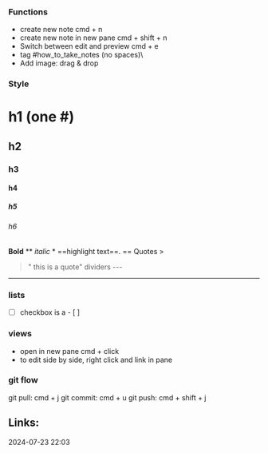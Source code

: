 
### Functions 
- create new note cmd + n
- create new note in new pane cmd + shift + n
- Switch between edit and preview cmd + e
- tag #how_to_take_notes (no spaces)\
- Add image: drag & drop 

### Style
# h1 (one #)
## h2 
### h3
#### h4
##### h5 
###### h6 
**Bold** ** 
*italic* *
==highlight text==. ==
Quotes > 
>" this is a quote" 
dividers --- 
---

### lists
- [ ]  checkbox is a - [ ] 

### views
- open in new pane cmd + click 
- to edit side by side, right click and link in pane


### git flow 
git pull: cmd + j
git commit: cmd + u 
git push: cmd + shift + j 



## Links:


2024-07-23 22:03
